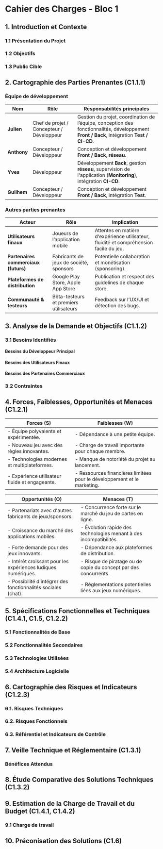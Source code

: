 # Cahier des Charges - Bloc 1

## 1. Introduction et Contexte
### 1.1 Présentation du Projet
### 1.2 Objectifs
### 1.3 Public Cible

## 2. Cartographie des Parties Prenantes (C1.1.1)

### Équipe de développement

| Nom         | Rôle                                      | Responsabilités principales                                                                                                                |
|-------------|-------------------------------------------|--------------------------------------------------------------------------------------------------------------------------------------------|
| **Julien**  | Chef de projet / Concepteur / Développeur | Gestion du projet, coordination de l’équipe, conception des fonctionnalités, développement **Front / Back**, intégration **Test / CI-CD**. |
| **Anthony** | Concepteur / Développeur                  | Conception et développement **Front / Back**, **réseau**.                                                                                  |
| **Yves**    | Développeur                               | Développement **Back**, gestion **réseau**, supervision de l'application (**Monitoring**), intégration **CI-CD**.                          |
| **Guilhem** | Concepteur / Développeur                  | Conception et développement **Front / Back**, intégration **Test**.                                                                        |

### Autres parties prenantes

| Acteur                               | Rôle                                    | Implication                                                                            |
|--------------------------------------|-----------------------------------------|----------------------------------------------------------------------------------------|
| **Utilisateurs finaux**              | Joueurs de l’application mobile         | Attentes en matière d'expérience utilisateur, fluidité et compréhension facile du jeu. |
| **Partenaires commerciaux (futurs)** | Fabricants de jeux de société, sponsors | Potentielle collaboration et monétisation (sponsoring).                                |
| **Plateformes de distribution**      | Google Play Store, Apple App Store      | Publication et respect des guidelines de chaque store.                                 |
| **Communauté & testeurs**            | Bêta-testeurs et premiers utilisateurs  | Feedback sur l’UX/UI et détection des bugs.                                            |

## 3. Analyse de la Demande et Objectifs (C1.1.2)
### 3.1 Besoins Identifiés
#### Besoins du Développeur Principal
#### Besoins des Utilisateurs Finaux
#### Besoins des Partenaires Commerciaux
### 3.2 Contraintes

## 4. Forces, Faiblesses, Opportunités et Menaces (C1.2.1)

| **Forces (S)**                                 | **Faiblesses (W)**                                                       |
|------------------------------------------------|--------------------------------------------------------------------------|
| - Équipe polyvalente et expérimentée.          | - Dépendance à une petite équipe.                                        |
| - Nouveau jeu avec des règles innovantes.      | - Charge de travail importante pour chaque membre.                       |
| - Technologies modernes et multiplateformes.   | - Manque de notoriété du projet au lancement.                            |
| - Expérience utilisateur fluide et engageante. | - Ressources financières limitées pour le développement et le marketing. |

| **Opportunités (O)**                                          | **Menaces (T)**                                                    |
|---------------------------------------------------------------|--------------------------------------------------------------------|
| - Partenariats avec d'autres fabricants de jeux/sponsors.     | - Concurrence forte sur le marché du jeu de cartes en ligne.       |
| - Croissance du marché des applications mobiles.              | - Évolution rapide des technologies menant à des incompatibilités. |
| - Forte demande pour des jeux innovants.                      | - Dépendance aux plateformes de distribution.                      |
| - Intérêt croissant pour les expériences ludiques numériques. | - Risque de piratage ou de copie du concept par des concurrents.   |
| - Possibilité d’intégrer des fonctionnalités sociales (chat). | - Réglementations potentielles liées aux jeux numériques.          |

## 5. Spécifications Fonctionnelles et Techniques (C1.4.1, C1.5, C1.2.2)
### 5.1 Fonctionnalités de Base
### 5.2 Fonctionnalités Secondaires
### 5.3 Technologies Utilisées
### 5.4 Architecture Logicielle

## 6. Cartographie des Risques et Indicateurs (C1.2.3)
### 6.1. Risques Techniques
### 6.2. Risques Fonctionnels
### 6.3. Référentiel et Indicateurs de Contrôle

## 7. Veille Technique et Réglementaire (C1.3.1)
### Bénéfices Attendus

## 8. Étude Comparative des Solutions Techniques (C1.3.2)

## 9. Estimation de la Charge de Travail et du Budget (C1.4.1, C1.4.2)
### 9.1 Charge de travail

## 10. Préconisation des Solutions (C1.6)
